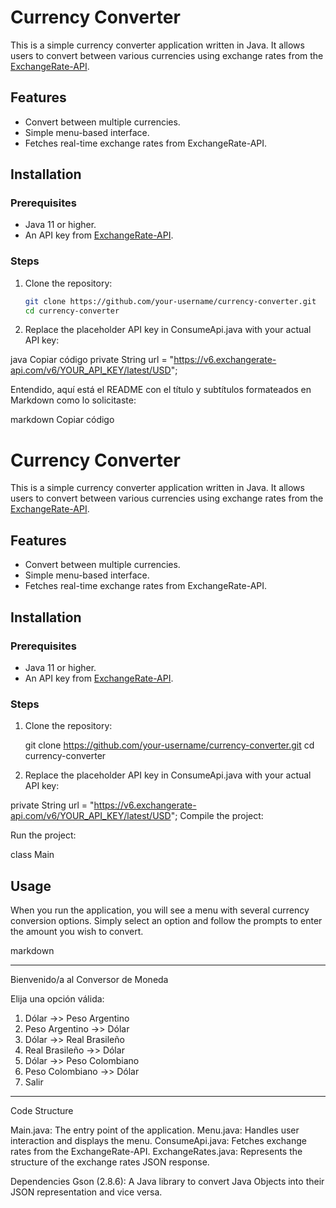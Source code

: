 # Currency Converter

This is a simple currency converter application written in Java. It allows users to convert between various currencies using exchange rates from the [ExchangeRate-API](https://www.exchangerate-api.com/).

## Features

- Convert between multiple currencies.
- Simple menu-based interface.
- Fetches real-time exchange rates from ExchangeRate-API.

## Installation

### Prerequisites

- Java 11 or higher.
- An API key from [ExchangeRate-API](https://www.exchangerate-api.com/).

### Steps

1. Clone the repository:

   ```bash
   git clone https://github.com/your-username/currency-converter.git
   cd currency-converter
   
2. Replace the placeholder API key in ConsumeApi.java with your actual API key:

java
Copiar código
private String url = "https://v6.exchangerate-api.com/v6/YOUR_API_KEY/latest/USD";


Entendido, aquí está el README con el título y subtítulos formateados en Markdown como lo solicitaste:

markdown
Copiar código
# Currency Converter

This is a simple currency converter application written in Java. It allows users to convert between various currencies using exchange rates from the [ExchangeRate-API](https://www.exchangerate-api.com/).

## Features

- Convert between multiple currencies.
- Simple menu-based interface.
- Fetches real-time exchange rates from ExchangeRate-API.

## Installation

### Prerequisites

- Java 11 or higher.
- An API key from [ExchangeRate-API](https://www.exchangerate-api.com/).

### Steps

1. Clone the repository:

   git clone https://github.com/your-username/currency-converter.git
   cd currency-converter
   
2. Replace the placeholder API key in ConsumeApi.java with your actual API key:

private String url = "https://v6.exchangerate-api.com/v6/YOUR_API_KEY/latest/USD";
Compile the project:

Run the project:

class Main

## Usage
When you run the application, you will see a menu with several currency conversion options. Simply select an option and follow the prompts to enter the amount you wish to convert.

markdown
***********************************************
Bienvenido/a al Conversor de Moneda

Elija una opción válida:

1) Dólar ->> Peso Argentino
2) Peso Argentino ->> Dólar
3) Dólar ->> Real Brasileño
4) Real Brasileño ->> Dólar
5) Dólar ->> Peso Colombiano
6) Peso Colombiano ->> Dólar
7) Salir

*************************************************
Code Structure

Main.java: The entry point of the application.
Menu.java: Handles user interaction and displays the menu.
ConsumeApi.java: Fetches exchange rates from the ExchangeRate-API.
ExchangeRates.java: Represents the structure of the exchange rates JSON response.

Dependencies
Gson (2.8.6): A Java library to convert Java Objects into their JSON representation and vice versa.
